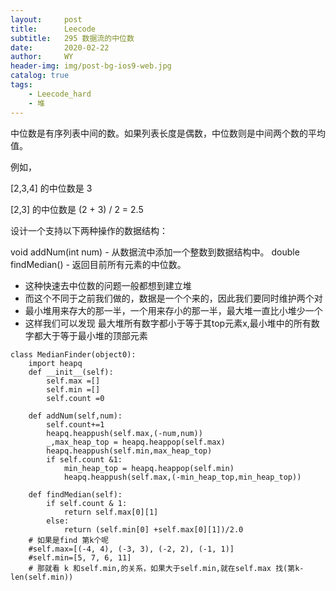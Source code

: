 ```yaml
---
layout:     post
title:      Leecode
subtitle:   295 数据流的中位数
date:       2020-02-22
author:     WY
header-img: img/post-bg-ios9-web.jpg
catalog: true
tags:
    - Leecode_hard
    - 堆
---
```


中位数是有序列表中间的数。如果列表长度是偶数，中位数则是中间两个数的平均值。

例如，

[2,3,4] 的中位数是 3

[2,3] 的中位数是 (2 + 3) / 2 = 2.5

设计一个支持以下两种操作的数据结构：

void addNum(int num) - 从数据流中添加一个整数到数据结构中。
double findMedian() - 返回目前所有元素的中位数。

- 这种快速去中位数的问题一般都想到建立堆
- 而这个不同于之前我们做的，数据是一个个来的，因此我们要同时维护两个对
- 最小堆用来存大的那一半，一个用来存小的那一半，最大堆一直比小堆少一个
- 这样我们可以发现 最大堆所有数字都小于等于其top元素x,最小堆中的所有数字都大于等于最小堆的顶部元素

```
class MedianFinder(object0):
    import heapq
    def __init__(self):
        self.max =[]
        self.min =[]
        self.count =0

    def addNum(self,num):
        self.count+=1
        heapq.heappush(self.max,(-num,num))
        _,max_heap_top = heapq.heappop(self.max)
        heapq.heappush(self.min,max_heap_top)
        if self.count &1:
            min_heap_top = heapq.heappop(self.min)
            heapq.heappush(self.max,(-min_heap_top,min_heap_top))

    def findMedian(self):
        if self.count & 1:
            return self.max[0][1]
        else:
            return (self.min[0] +self.max[0][1])/2.0
    # 如果是find 第k个呢
    #self.max=[(-4, 4), (-3, 3), (-2, 2), (-1, 1)]
    #self.min=[5, 7, 6, 11]
    # 那就看 k 和self.min,的关系，如果大于self.min,就在self.max 找(第k-len(self.min))
```